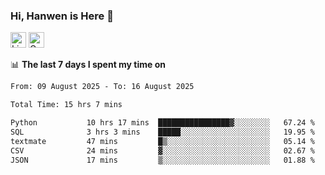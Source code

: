 ### Hi, Hanwen is Here 👋
<p>
	<a href="https://www.linkedin.com/in/liu-hanwen/"><img src="https://img.shields.io/badge/@hanwen-0A66C2?style=flat&logo=LinkedIn&logoColor=white" alt="Linkedin"  height="25px"/></a> 
	<a href="https://scholar.google.com/citations?user=HDF0su0AAAAJ"><img src="https://img.shields.io/badge/scholar-4385FE.svg?&style=plastic&logo=google-scholar&logoColor=white" alt="Google Scholar" height="25px"> </a>
</p>

📊 **The last 7 days I spent my time on** 
<!--START_SECTION:waka-->

```txt
From: 09 August 2025 - To: 16 August 2025

Total Time: 15 hrs 7 mins

Python           10 hrs 17 mins  ████████████████▓░░░░░░░░   67.24 %
SQL              3 hrs 3 mins    █████░░░░░░░░░░░░░░░░░░░░   19.95 %
textmate         47 mins         █▒░░░░░░░░░░░░░░░░░░░░░░░   05.14 %
CSV              24 mins         ▓░░░░░░░░░░░░░░░░░░░░░░░░   02.67 %
JSON             17 mins         ▒░░░░░░░░░░░░░░░░░░░░░░░░   01.88 %
```

<!--END_SECTION:waka-->


<!--
**david990917/david990917** is a ✨ _special_ ✨ repository because its `README.md` (this file) appears on your GitHub profile.

Here are some ideas to get you started:

- 🔭 I’m currently working on ...
- 🌱 I’m currently learning ...
- 👯 I’m looking to collaborate on ...
- 🤔 I’m looking for help with ...
- 💬 Ask me about ...
- 📫 How to reach me: ...
- 😄 Pronouns: ...
- ⚡ Fun fact: ...
-->
